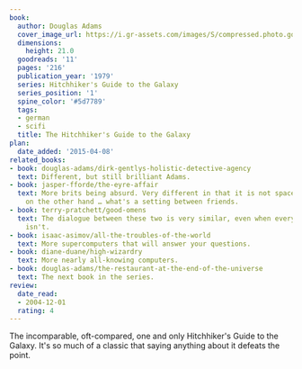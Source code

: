 ```yaml
---
book:
  author: Douglas Adams
  cover_image_url: https://i.gr-assets.com/images/S/compressed.photo.goodreads.com/books/1531891848l/11._SY160_.jpg
  dimensions:
    height: 21.0
  goodreads: '11'
  pages: '216'
  publication_year: '1979'
  series: Hitchhiker's Guide to the Galaxy
  series_position: '1'
  spine_color: '#5d7789'
  tags:
  - german
  - scifi
  title: The Hitchhiker's Guide to the Galaxy
plan:
  date_added: '2015-04-08'
related_books:
- book: douglas-adams/dirk-gentlys-holistic-detective-agency
  text: Different, but still brilliant Adams.
- book: jasper-fforde/the-eyre-affair
  text: More brits being absurd. Very different in that it is not space-based, but
    on the other hand … what's a setting between friends.
- book: terry-pratchett/good-omens
  text: The dialogue between these two is very similar, even when everything else
    isn't.
- book: isaac-asimov/all-the-troubles-of-the-world
  text: More supercomputers that will answer your questions.
- book: diane-duane/high-wizardry
  text: More nearly all-knowing computers.
- book: douglas-adams/the-restaurant-at-the-end-of-the-universe
  text: The next book in the series.
review:
  date_read:
  - 2004-12-01
  rating: 4
---
```


The incomparable, oft-compared, one and only Hitchhiker's Guide to the Galaxy. It's so much of a classic that saying
anything about it defeats the point.
